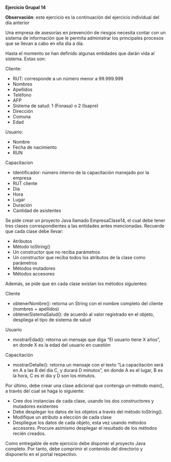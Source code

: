 **Ejercicio Grupal 14**

**Observación**: este ejercicio es la continuación del ejercicio individual del día anterior

Una empresa de asesorías en prevención de riesgos necesita contar con un sistema de información
que le permita administrar los principales procesos que se llevan a cabo en ella día a día.

Hasta el momento se han definido algunas entidades que darán vida al sistema. Estas son:

Cliente:

- RUT: corresponde a un número menor a 99.999.999
- Nombres
- Apellidos
- Teléfono
- AFP
- Sistema de salud: 1 (Fonasa) o 2 (Isapre)
- Dirección
- Comuna
- Edad

Usuario:

- Nombre
- Fecha de nacimiento
- RUN

Capacitacion

- Identificador: número interno de la capacitación manejado por la empresa
- RUT cliente
- Día
- Hora
- Lugar
- Duración
- Cantidad de asistentes

Se pide crear un proyecto Java llamado EmpresaClase14, el cual debe tener tres clases
correspondientes a las entidades antes mencionadas. Recuerde que cada clase debe llevar:

- Atributos
- Método toString()
- Un constructor que no reciba parámetros
- Un constructor que reciba todos los atributos de la clase como parámetros
- Métodos mutadores
- Métodos accesores

Además, se pide que en cada clase existan los métodos siguientes:

Cliente

- obtenerNombre(): retorna un String con el nombre completo del cliente (nombres +
apellidos)
- obtenerSistemaSalud(): de acuerdo al valor registrado en el objeto, despliega el tipo de
sistema de salud

Usuario

- mostrarEdad(): retorna un mensaje que diga “El usuario tiene X años”, en donde X es la
edad del usuario en cuestión

Capacitación

- mostrarDetalle(): retorna un mensaje con el texto “La capacitación será en A a las B del día
C, y durará D minutos”, en donde A es el lugar, B es la hora, C es el día y D son los minutos.

Por último, debe crear una clase adicional que contenga un método main(), a través del cual se haga lo siguiente:

- Cree dos instancias de cada clase, usando los dos constructores y mutadores existentes
- Debe desplegar los datos de los objetos a través del método toString().
- Modifique un atributo a elección de cada clase
- Despliegue los datos de cada objeto, esta vez usando métodos accesores. Procure asimismo
desplegar el resultado de los métodos recién creados.

Como entregable de este ejercicio debe disponer el proyecto Java completo. Por tanto, debe
comprimir el contenido del directorio y disponerlo en el portal respectivo.